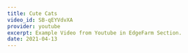 ```yaml
---
title: Cute Cats
video_id: SB-qEYVdvXA
provider: youtube
excerpt: Example Video from Youtube in EdgeFarm Section.
date: 2021-04-13
---
```

